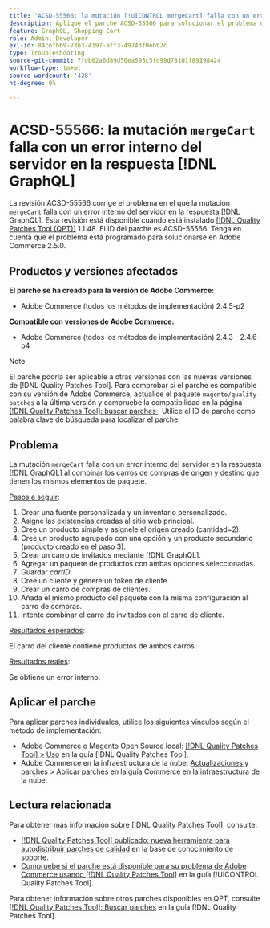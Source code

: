 ```yaml
---
title: 'ACSD-55566: la mutación [!UICONTROL mergeCart] falla con un error interno del servidor en  [!DNL GraphQL] respuesta'
description: Aplique el parche ACSD-55566 para solucionar el problema de Adobe Commerce donde la mutación mergeCart falla con un error interno del servidor en la respuesta  [!DNL GraphQL]  al combinar los carros de compras de origen y destino que tienen los mismos elementos de paquete.
feature: GraphQL, Shopping Cart
role: Admin, Developer
exl-id: 84c6fbb9-73b3-4197-aff3-49743f0ebb2c
type: Troubleshooting
source-git-commit: 7fdb02a6d89d50ea593c5fd99d78101f89198424
workflow-type: tm+mt
source-wordcount: '428'
ht-degree: 0%

---
```


# ACSD-55566: la mutación `mergeCart` falla con un error interno del servidor en la respuesta [!DNL GraphQL]

La revisión ACSD-55566 corrige el problema en el que la mutación `mergeCart` falla con un error interno del servidor en la respuesta [!DNL GraphQL]. Esta revisión está disponible cuando está instalado [[!DNL Quality Patches Tool (QPT)]](https://experienceleague.adobe.com/en/docs/commerce-operations/tools/quality-patches-tool/quality-patches-tool-to-self-serve-quality-patches) 1.1.48. El ID del parche es ACSD-55566. Tenga en cuenta que el problema está programado para solucionarse en Adobe Commerce 2.5.0.

## Productos y versiones afectados

**El parche se ha creado para la versión de Adobe Commerce:**

* Adobe Commerce (todos los métodos de implementación) 2.4.5-p2

**Compatible con versiones de Adobe Commerce:**

* Adobe Commerce (todos los métodos de implementación) 2.4.3 - 2.4.6-p4

>[!NOTE]
>
>El parche podría ser aplicable a otras versiones con las nuevas versiones de [!DNL Quality Patches Tool]. Para comprobar si el parche es compatible con su versión de Adobe Commerce, actualice el paquete `magento/quality-patches` a la última versión y compruebe la compatibilidad en la página [[!DNL Quality Patches Tool]: buscar parches ](https://experienceleague.adobe.com/tools/commerce-quality-patches/index.html). Utilice el ID de parche como palabra clave de búsqueda para localizar el parche.

## Problema

La mutación `mergeCart` falla con un error interno del servidor en la respuesta [!DNL GraphQL] al combinar los carros de compras de origen y destino que tienen los mismos elementos de paquete.

<u>Pasos a seguir</u>:

1. Crear una fuente personalizada y un inventario personalizado.
1. Asigne las existencias creadas al sitio web principal.
1. Cree un producto simple y asígnele el origen creado (cantidad=2).
1. Cree un producto agrupado con una opción y un producto secundario (producto creado en el paso 3).
1. Crear un carro de invitados mediante [!DNL GraphQL].
1. Agregar un paquete de productos con ambas opciones seleccionadas.
1. Guardar *cartID*.
1. Cree un cliente y genere un token de cliente.
1. Crear un carro de compras de clientes.
1. Añada el mismo producto del paquete con la misma configuración al carro de compras.
1. Intente combinar el carro de invitados con el carro de cliente.

<u>Resultados esperados</u>:

El carro del cliente contiene productos de ambos carros.

<u>Resultados reales</u>:

Se obtiene un error interno.

## Aplicar el parche

Para aplicar parches individuales, utilice los siguientes vínculos según el método de implementación:

* Adobe Commerce o Magento Open Source local: [[!DNL Quality Patches Tool] > Uso](/help/tools/quality-patches-tool/usage.md) en la guía [!DNL Quality Patches Tool].
* Adobe Commerce en la infraestructura de la nube: [Actualizaciones y parches > Aplicar parches](https://experienceleague.adobe.com/docs/commerce-cloud-service/user-guide/develop/upgrade/apply-patches.html) en la guía Commerce en la infraestructura de la nube.

## Lectura relacionada

Para obtener más información sobre [!DNL Quality Patches Tool], consulte:

* [[!DNL Quality Patches Tool] publicado: nueva herramienta para autodistribuir parches de calidad](https://experienceleague.adobe.com/en/docs/commerce-operations/tools/quality-patches-tool/quality-patches-tool-to-self-serve-quality-patches) en la base de conocimiento de soporte.
* [Compruebe si el parche está disponible para su problema de Adobe Commerce usando [!DNL Quality Patches Tool]](/help/tools/quality-patches-tool/patches-available-in-qpt/check-patch-for-magento-issue-with-magento-quality-patches.md) en la guía [!UICONTROL Quality Patches Tool].


Para obtener información sobre otros parches disponibles en QPT, consulte [[!DNL Quality Patches Tool]: Buscar parches](https://experienceleague.adobe.com/tools/commerce-quality-patches/index.html) en la guía [!DNL Quality Patches Tool].
